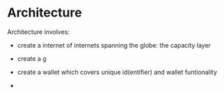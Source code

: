 # Architecture

Architecture involves:

- create a internet of internets spanning the globe: the capacity layer

- create a g
- create a wallet which covers unique id(entifier) and wallet funtionality
- 